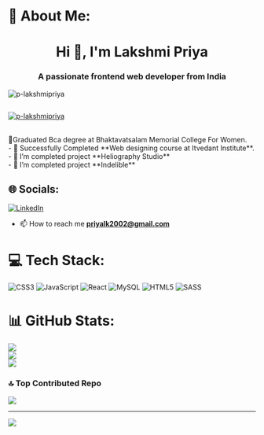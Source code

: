 
# 💫 About Me:
<h1 align="center">Hi 👋, I'm Lakshmi Priya</h1>
<h3 align="center">A passionate frontend web developer from India</h3>
<p align="left"> <img src="https://komarev.com/ghpvc/?username=p-lakshmipriya&label=Profile%20views&color=0e75b6&style=flat" alt="p-lakshmipriya" /> </p>
<p align="left"> <a href="https://twitter.com/" target="blank"><img src="https://img.shields.io/twitter/follow/?logo=twitter&style=for-the-badge" alt="" /></a> </p>

<p align="left"> <a href="https://github.com/ryo-ma/github-profile-trophy"><img src="https://github-profile-trophy.vercel.app/?username=p-lakshmipriya" alt="p-lakshmipriya" /></a> </p>
<br> 🌱Graduated Bca degree at Bhaktavatsalam Memorial College For Women.
<br>- 🌱 Successfully Completed **Web designing course at Itvedant Institute**.<br>- 🔭 I’m completed project **Heliography Studio**
<br> - 🔭 I’m completed project **Indelible**




## 🌐 Socials:
[![LinkedIn](https://img.shields.io/badge/LinkedIn-%230077B5.svg?logo=linkedin&logoColor=white)](https://linkedin.com/in/lakshmipriya1923) 
- 📫 How to reach me **priyalk2002@gmail.com**

# 💻 Tech Stack:
![CSS3](https://img.shields.io/badge/css3-%231572B6.svg?style=for-the-badge&logo=css3&logoColor=white) ![JavaScript](https://img.shields.io/badge/javascript-%23323330.svg?style=for-the-badge&logo=javascript&logoColor=%23F7DF1E) ![React](https://img.shields.io/badge/react-%2320232a.svg?style=for-the-badge&logo=react&logoColor=%2361DAFB) ![MySQL](https://img.shields.io/badge/mysql-%2300000f.svg?style=for-the-badge&logo=mysql&logoColor=white) ![HTML5](https://img.shields.io/badge/html5-%23E34F26.svg?style=for-the-badge&logo=html5&logoColor=white) ![SASS](https://img.shields.io/badge/SASS-hotpink.svg?style=for-the-badge&logo=SASS&logoColor=white)
# 📊 GitHub Stats:
![](https://github-readme-stats.vercel.app/api?username=p-lakshmipriya&theme=prussian&hide_border=false&include_all_commits=false&count_private=false)<br/>
![](https://github-readme-streak-stats.herokuapp.com/?user=p-lakshmipriya&theme=prussian&hide_border=false)<br/>
![](https://github-readme-stats.vercel.app/api/top-langs/?username=p-lakshmipriya&theme=prussian&hide_border=false&include_all_commits=false&count_private=false&layout=compact)

### 🔝 Top Contributed Repo
![](https://github-contributor-stats.vercel.app/api?username=p-lakshmipriya&limit=5&theme=dark&combine_all_yearly_contributions=true)

---
[![](https://visitcount.itsvg.in/api?id=p-lakshmipriya&icon=0&color=0)](https://visitcount.itsvg.in)

<!-- Proudly created with GPRM ( https://gprm.itsvg.in ) -->

